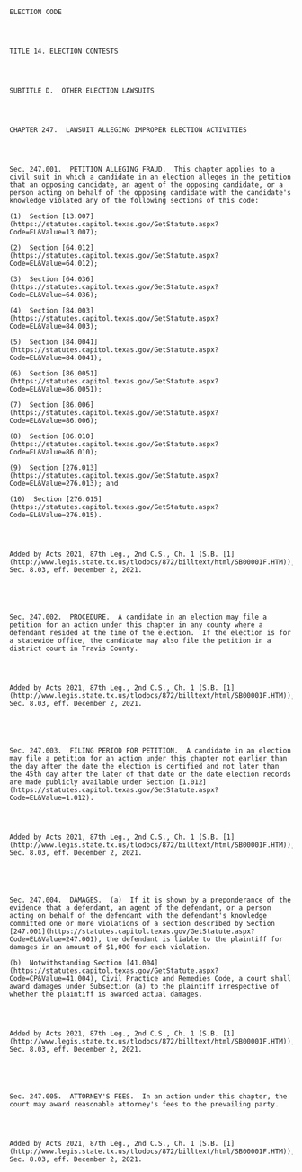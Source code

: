 ﻿
    
    
    	
    					
    
    
    ELECTION CODE
    
      
    
    
    TITLE 14. ELECTION CONTESTS
    
      
    
    
    SUBTITLE D.  OTHER ELECTION LAWSUITS
    
      
    
    
    CHAPTER 247.  LAWSUIT ALLEGING IMPROPER ELECTION ACTIVITIES
    
      
    
    
    Sec. 247.001.  PETITION ALLEGING FRAUD.  This chapter applies to a civil suit in which a candidate in an election alleges in the petition that an opposing candidate, an agent of the opposing candidate, or a person acting on behalf of the opposing candidate with the candidate's knowledge violated any of the following sections of this code:
    
    (1)  Section [13.007](https://statutes.capitol.texas.gov/GetStatute.aspx?Code=EL&Value=13.007);
    
    (2)  Section [64.012](https://statutes.capitol.texas.gov/GetStatute.aspx?Code=EL&Value=64.012);
    
    (3)  Section [64.036](https://statutes.capitol.texas.gov/GetStatute.aspx?Code=EL&Value=64.036);
    
    (4)  Section [84.003](https://statutes.capitol.texas.gov/GetStatute.aspx?Code=EL&Value=84.003);
    
    (5)  Section [84.0041](https://statutes.capitol.texas.gov/GetStatute.aspx?Code=EL&Value=84.0041);
    
    (6)  Section [86.0051](https://statutes.capitol.texas.gov/GetStatute.aspx?Code=EL&Value=86.0051);
    
    (7)  Section [86.006](https://statutes.capitol.texas.gov/GetStatute.aspx?Code=EL&Value=86.006);
    
    (8)  Section [86.010](https://statutes.capitol.texas.gov/GetStatute.aspx?Code=EL&Value=86.010);
    
    (9)  Section [276.013](https://statutes.capitol.texas.gov/GetStatute.aspx?Code=EL&Value=276.013); and
    
    (10)  Section [276.015](https://statutes.capitol.texas.gov/GetStatute.aspx?Code=EL&Value=276.015).
    
    
    
    
    Added by Acts 2021, 87th Leg., 2nd C.S., Ch. 1 (S.B. [1](http://www.legis.state.tx.us/tlodocs/872/billtext/html/SB00001F.HTM)), Sec. 8.03, eff. December 2, 2021.
    
    
    
    
    
    Sec. 247.002.  PROCEDURE.  A candidate in an election may file a petition for an action under this chapter in any county where a defendant resided at the time of the election.  If the election is for a statewide office, the candidate may also file the petition in a district court in Travis County.
    
    
    
    
    Added by Acts 2021, 87th Leg., 2nd C.S., Ch. 1 (S.B. [1](http://www.legis.state.tx.us/tlodocs/872/billtext/html/SB00001F.HTM)), Sec. 8.03, eff. December 2, 2021.
    
    
    
    
    
    Sec. 247.003.  FILING PERIOD FOR PETITION.  A candidate in an election may file a petition for an action under this chapter not earlier than the day after the date the election is certified and not later than the 45th day after the later of that date or the date election records are made publicly available under Section [1.012](https://statutes.capitol.texas.gov/GetStatute.aspx?Code=EL&Value=1.012).
    
    
    
    
    Added by Acts 2021, 87th Leg., 2nd C.S., Ch. 1 (S.B. [1](http://www.legis.state.tx.us/tlodocs/872/billtext/html/SB00001F.HTM)), Sec. 8.03, eff. December 2, 2021.
    
    
    
    
    
    Sec. 247.004.  DAMAGES.  (a)  If it is shown by a preponderance of the evidence that a defendant, an agent of the defendant, or a person acting on behalf of the defendant with the defendant's knowledge committed one or more violations of a section described by Section [247.001](https://statutes.capitol.texas.gov/GetStatute.aspx?Code=EL&Value=247.001), the defendant is liable to the plaintiff for damages in an amount of $1,000 for each violation.
    
    (b)  Notwithstanding Section [41.004](https://statutes.capitol.texas.gov/GetStatute.aspx?Code=CP&Value=41.004), Civil Practice and Remedies Code, a court shall award damages under Subsection (a) to the plaintiff irrespective of whether the plaintiff is awarded actual damages.
    
    
    
    
    Added by Acts 2021, 87th Leg., 2nd C.S., Ch. 1 (S.B. [1](http://www.legis.state.tx.us/tlodocs/872/billtext/html/SB00001F.HTM)), Sec. 8.03, eff. December 2, 2021.
    
    
    
    
    
    Sec. 247.005.  ATTORNEY'S FEES.  In an action under this chapter, the court may award reasonable attorney's fees to the prevailing party.
    
    
    
    
    Added by Acts 2021, 87th Leg., 2nd C.S., Ch. 1 (S.B. [1](http://www.legis.state.tx.us/tlodocs/872/billtext/html/SB00001F.HTM)), Sec. 8.03, eff. December 2, 2021.
    
    
    
    
    				

